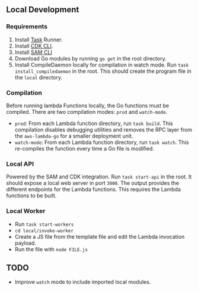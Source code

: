 ## Local Development

### Requirements

1. Install [Task](https://taskfile.dev/) Runner.
2. Install [CDK CLI](https://docs.aws.amazon.com/cdk/v2/guide/cli.html).
3. Install [SAM CLI](https://docs.aws.amazon.com/serverless-application-model/latest/developerguide/install-sam-cli.html)
4. Download Go modules by running `go get` in the root directory.
5. Install CompileDaemon locally for compilation in watch mode. Run `task install_compiledaemon` in the root. This should create the program file in the `local` directory.

### Compilation

Before running lambda Functions locally, the Go functions must be compiled. There are two compilation modes: `prod` and `watch-mode`.

- `prod`: From each Lambda function directory, run `task build`. This compilation disables debugging utilities and removes the RPC layer from the `aws-lambda-go` for a smaller deployment unit.
- `watch-mode`: From each Lambda function directory, run `task watch`. This re-compiles the function every time a Go file is modified.

### Local API

Powered by the SAM and CDK integration. Run `task start-api` in the root. It should expose a local web server in port `3000`. The output provides the different endpoints for the Lambda functions. This requires the Lambda functions to be built.


### Local Worker

- Run `task start-workers`
- `cd local/invoke-worker`
- Create a JS file from the template file and edit the Lambda invocation payload.
- Run the file with `node FILE.js`


## TODO

- Improve `watch` mode to include imported local modules.
